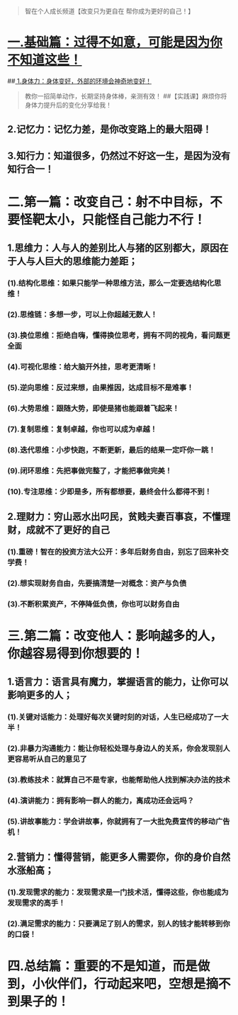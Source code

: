 > 智在个人成长频道【改变只为更自在 帮你成为更好的自己！】
# [一.基础篇：过得不如意，可能是因为你不知道这些！](https://www.toutiao.com/article/7075876092388655646/)
##[ 1.身体力：身体变好，外部的环境会神奇地变好！](https://www.toutiao.com/article/7082657438172135976/)
   > 教你一招简单动作，长期坚持身体棒，亲测有效！
##【实践课】麻烦你将身体力提升后的变化分享给我！
## 2.记忆力：记忆力差，是你改变路上的最大阻碍！
## 3.知行力：知道很多，仍然过不好这一生，是因为没有知行合一！
# 二.第一篇：改变自己：射不中目标，不要怪靶太小，只能怪自己能力不行！
## 1.思维力：人与人的差别比人与猪的区别都大，原因在于人与人巨大的思维能力差距；
### (1).结构化思维：如果只能学一种思维方法，那么一定要选结构化思维！
### (2).思维链：多想一步，可以上你超越无数人！
### (3).换位思维：拒绝自嗨，懂得换位思考，拥有不同的视角，看问题更全面
### (4).可视化思维：给大脑开外挂，思考更清晰！
### (5).逆向思维：反过来想，由果推因，达成目标不是难事！
### (6).大势思维：跟随大势，即使是猪也能跟着飞起来！
### (7).复制思维：复制卓越，你也可以成为卓越！
### (8).迭代思维：小步快跑，不断更新，最后的结果一定吓你一跳！
### (9).闭环思维：先把事做完整了，才能把事做完美！
### (10).专注思维：少即是多，所有都想要，最终会什么都得不到！
## 2.理财力：穷山恶水出叼民，贫贱夫妻百事哀，不懂理财，成就不了更好的自己
### (1).重磅！智在的投资方法大公开：多年后财务自由，别忘了回来补交学费！
### (2).想实现财务自由，先要搞清楚一对概念：资产与负债
### (3).不断积累资产，不停降低负债，你也可以财务自由
# 三.第二篇：改变他人：影响越多的人，你越容易得到你想要的！
## 1.语言力：语言具有魔力，掌握语言的能力，让你可以影响更多的人；
### (1).关键对话能力：处理好每次关键时刻的对话，人生已经成功了一大半！
### (2).非暴力沟通能力：能让你轻松处理与身边人的关系，你会发现别人更容易听从自己的意见了
### (3).教练技术：就算自己不是专家，也能帮助他人找到解决办法的技术
### (4).演讲能力：拥有影响一群人的能力，离成功还会远吗？
### (5).讲故事能力：学会讲故事，你就拥有了一大批免费宣传的移动广告机！
## 2.营销力：懂得营销，能更多人需要你，你的身价自然水涨船高；
### (1).发现需求的能力：发现需求是一门技术活，懂得这些，你也能成为发现需求的高手！
### (2).满足需求的能力：只要满足了别人的需求，别人的钱才能转移到你的口袋！
# 四.总结篇：重要的不是知道，而是做到，小伙伴们，行动起来吧，空想是摘不到果子的！
